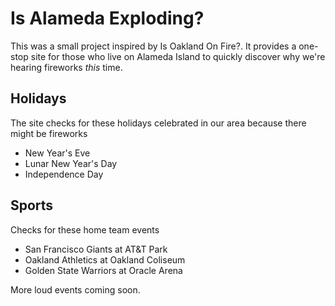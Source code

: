 # Is Alameda Exploding?
This was a small project inspired by Is Oakland On Fire?. It provides a one-stop site for those who live on Alameda Island to quickly discover why we're hearing fireworks _this_ time.

## Holidays
The site checks for these holidays celebrated in our area because there might be fireworks
- New Year's Eve
- Lunar New Year's Day
- Independence Day

## Sports
Checks for these home team events
- San Francisco Giants at AT&T Park
- Oakland Athletics at Oakland Coliseum
- Golden State Warriors at Oracle Arena

More loud events coming soon.
